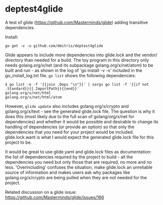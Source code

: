 # deptest4glide

A test of glide (https://github.com/Masterminds/glide) adding transitive dependencies.

Install:
```
go get -v -u github.com/dmitris/deptest4glide
```

Glide appears to include more dependencies into glide.lock and the vendor/ directory than needed for a build.
The toy program in this directory only needs golang.org/x/net (and its subpackage golang.org/x/net/atom) to be built and run - as shown in the log of 'go install -v -x' included in the go_install_log.txt file.  `go list` shows the following dependencies:
```
$ go list -e -f '{{join .Deps "\n"}}' | xargs go list -f '{{if not .Standard}}{{.ImportPath}}{{end}}'
golang.org/x/net/html
golang.org/x/net/html/atom
```
However, `glide update` also includes golang.org/x/crypto and golang.org/x/text - see the generated glide.lock file.  The question is why it does this (most likely due to the full scan of golang/org/x/net for dependencies) and whether it would be possible and desirable to change its handling of dependencies (or provide an option) so that only the dependencies that you need for your project would be included. glide.lock.want is what I would expect the generated glide.lock file for this project to be.

It would be great to use glide.yaml and glide.lock files as documentation: the list of dependencies required by the project to build - all the dependencies you need but only those that are required, no more and no less. 'Overincluding' confuses the situation, make glide.lock an unreliable source of information and makes users ask why packages like golang.org/x/crypto are being pulled when they are not needed for the project.

Related discussion on a glide issue: https://github.com/Masterminds/glide/issues/166
